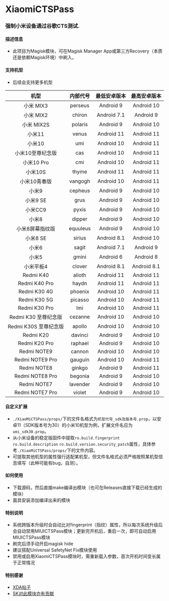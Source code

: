 # XiaomiCTSPass
### 强制小米设备通过谷歌CTS测试.

#### 描述信息
- 此项目为Magisk模块，可在Magisk Manager App或第三方Recovery（本质还是依赖Magisk环境）中刷入。

#### 支持机型
- 后续会支持更多机型

| 机型 | 内部代号 | 最低安卓版本 | 最高安卓版本 |
| :----: | :----: | :----: | :----: |
| 小米 MIX3 | perseus | Android 9 | Android 10 |
| 小米 MIX2 | chiron | Android 7.1 | Android 9 |
| 小米 MIX2S | polaris | Android 9 | Android 10 |
| 小米11 | venus | Android 11 | Android 11 |
| 小米10 | umi | Android 10 | Android 11 |
| 小米10至尊纪念版 | cas | Android 10 | Android 11 |
| 小米10 Pro | cmi | Android 10 | Android 11 |
| 小米10S | thyme |  Android 11 | Android 11 |
| 小米10青春版 | vangogh | Android 10 | Android 11 |
| 小米9 | cepheus | Android 9 | Android 10 |
| 小米9 SE | grus | Android 9 | Android 10 |
| 小米CC9 | pyxis | Android 9 | Android 10 |
| 小米8 | dipper | Android 9 | Android 10 |
| 小米8屏幕指纹版 | equuleus | Android 9 | Android 10 |
| 小米8 SE | sirius | Android 8.1 | Android 10 |
| 小米6 | sagit | Android 7.1 | Android 9 |
| 小米5 | gmini | Android 6 | Android 8 |
| 小米平板4 | clover | Android 8.1 | Android 8.1 |
| Redmi K40 | alioth | Android 11 | Android 11 |
| Redmi K40 Pro | haydn | Android 11 | Android 11 |
| Redmi K30 4G | phoenix | Android 10 | Android 11 |
| Redmi K30 5G | picasso | Android 10 | Android 11 |
| Redmi K30 Pro | lmi | Android 10 | Android 11 |
| Redmi K30 至尊纪念版 | cezanne | Android 10 | Android 10 |
| Redmi K30S 至尊纪念版 | apollo  | Android 10 | Android 10 |
| Redmi K20 | davinci | Android 9 | Android 10 |
| Redmi K20 Pro | raphael | Android 9 | Android 10 |
| Redmi NOTE9 | cannon | Android 10 | Android 10 |
| Redmi NOTE9 Pro | gauguin | Android 10 | Android 11 |
| Redmi NOTE8 | ginkgo | Android 9 | Android 11 |
| Redmi NOTE8 Pro | begonia | Android 9 | Android 10 |
| Redmi NOTE7 | lavender | Android 9 | Android 10 |
| Redmi NOTE7 Pro | violet |  Android 9 | Android 10 |

#### 自定义扩展
- `./XiaoMiCTSPass/props/`下的文件名格式为`机型代号_sdk及版本号.prop`，以安卓11（SDK版本号为30）的小米10机型为例，扩展文件名应为`umi_sdk30.prop`。
- 从小米设备的稳定版固件中提取`ro.build.fingerprint` `ro.build.description` `ro.build.version.security_patch`属性，具体参考`./XiaoMiCTSPass/props/`下的文件内容。
- 可提取其他机型的属性强行适配某机型，但文件名格式必须严格按照某机型信息填写（此种可能有bug，自测）。

#### 如何使用
- 下载源码，然后直接make编译出模块（也可在Releases直接下载已经生成的模块）
- 面具安装添加编译出来的模块

#### 特别说明
- 系统跨版本升级时会自动比对fingerprint（指纹）属性，所以每次系统升级后会自动禁用MIUICTSPass模块；更新完开机后，重启一次，即可自动启用MIUICTSPass模块
- 刷完后须手动开启magisk hide
- 建议搭配Universal SafetyNet Fix模块使用
- 禁用或启用XiaomiCTSPass模块时，需重新载入参数，首次开机时间变长属于正常情况

#### 特别感谢
- [XDA帖子](https://forum.xda-developers.com/t/module-magiskhide-props-config-safetynet-prop-edits-and-more-v5-4-0.3789228/)
- [SK对此模块亦有贡献](https://github.com/sekaiacg)

